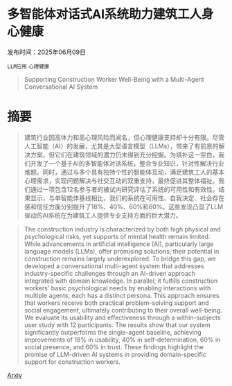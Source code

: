 # 多智能体对话式AI系统助力建筑工人身心健康

发布时间：2025年06月09日

`LLM应用` `心理健康`

> Supporting Construction Worker Well-Being with a Multi-Agent Conversational AI System

# 摘要

> 建筑行业因高体力和高心理风险而闻名，但心理健康支持却十分有限。尽管人工智能（AI）的发展，尤其是大型语言模型（LLMs），带来了有前景的解决方案，但它们在建筑领域的潜力仍未得到充分挖掘。为填补这一空白，我们开发了一个基于AI的多智能体对话系统，整合专业知识，针对性解决行业难题。同时，通过与多个具有独特个性的智能体互动，满足建筑工人的基本心理需求，实现问题解决与社交互动的双重支持，最终促进其整体福祉。我们通过一项包含12名参与者的被试内研究评估了系统的可用性和有效性。结果显示，与单智能体基线相比，我们的系统在可用性、自我决定、社会存在感和信任方面分别提升了18%、40%、60%和60%。这些发现凸显了LLM驱动的AI系统在为建筑工人提供专业支持方面的巨大潜力。

> The construction industry is characterized by both high physical and psychological risks, yet supports of mental health remain limited. While advancements in artificial intelligence (AI), particularly large language models (LLMs), offer promising solutions, their potential in construction remains largely underexplored. To bridge this gap, we developed a conversational multi-agent system that addresses industry-specific challenges through an AI-driven approach integrated with domain knowledge. In parallel, it fulfills construction workers' basic psychological needs by enabling interactions with multiple agents, each has a distinct persona. This approach ensures that workers receive both practical problem-solving support and social engagement, ultimately contributing to their overall well-being. We evaluate its usability and effectiveness through a within-subjects user study with 12 participants. The results show that our system significantly outperforms the single-agent baseline, achieving improvements of 18% in usability, 40% in self-determination, 60% in social presence, and 60% in trust. These findings highlight the promise of LLM-driven AI systems in providing domain-specific support for construction workers.

[Arxiv](https://arxiv.org/abs/2506.07997)